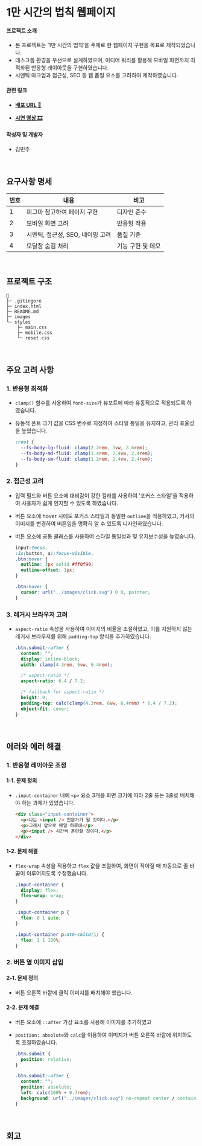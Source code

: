 # 1만 시간의 법칙 웹페이지

#### 프로젝트 소개

- 본 프로젝트는 ‘1만 시간의 법칙’을 주제로 한 웹페이지 구현을 목표로 제작되었습니다.
- 데스크톱 환경을 우선으로 설계하였으며, 미디어 쿼리를 활용해 모바일 화면까지 최적화된 반응형 레이아웃을 구현하였습니다.
- 시멘틱 마크업과 접근성, SEO 등 웹 품질 요소를 고려하여 제작하였습니다.

#### 관련 링크

- **[배포 URL 🔗](https://891km.github.io/10000-hour-rule)**

- **[시연 영상 🎞️](#)**

#### 작성자 및 개발자

- 김민주

<br>

## 요구사항 명세

| 번호 | 내용                             | 비고              |
| ---- | -------------------------------- | ----------------- |
| 1    | 피그마 참고하여 페이지 구현      | 디자인 준수       |
| 2    | 모바일 화면 고려                 | 반응형 적용       |
| 3    | 시멘틱, 접근성, SEO, 네이밍 고려 | 품질 기준         |
| 4    | 모달창 숨김 처리                 | 기능 구현 및 데모 |

<br>

## 프로젝트 구조

```
📂
├─ .gitingore
├─ index.html
├─ README.md
├─ images
└─ styles
    ├─ main.css
    ├─ mobile.css
    └─ reset.css
```

<br>

## 주요 고려 사항

### 1. 반응형 최적화

- `clamp()` 함수를 사용하여 `font-size`가 뷰포트에 따라 유동적으로 적용되도록 하였습니다.
- 유동적 폰트 크기 값을 CSS 변수로 지정하여 스타일 통일을 유지하고, 관리 효율성을 높였습니다.

  ```css
  :root {
    --fs-body-lg-fluid: clamp(2.2rem, 3vw, 3.6rem);
    --fs-body-md-fluid: clamp(1.4rem, 2.4vw, 2.4rem);
    --fs-body-sm-fluid: clamp(1.2rem, 2.4vw, 2.4rem);
  }
  ```

### 2. 접근성 고려

- 입력 필드와 버튼 요소에 대비감이 강한 컬러를 사용하여 '포커스 스타일'을 적용하여 사용자가 쉽게 인지할 수 있도록 하였습니다.
- 버튼 요소에 hover 시에도 포커스 스타일과 동일한 `outline`을 적용하였고, 커서의 이미지를 변경하여 버튼임을 명확히 알 수 있도록 디자인하였습니다.
- 버튼 요소에 공통 클래스를 사용하여 스타일 통일성과 및 유지보수성을 높였습니다.

  ```css
  input:focus,
  :is(button, a):focus-visible,
  .btn:hover {
    outline: 3px solid #ff0f99;
    outline-offset: 1px;
  }

  .btn:hover {
    cursor: url("../images/click.svg") 0 0, pointer;
  }
  ```

### 3. 레거시 브라우저 고려

- `aspect-ratio` 속성을 사용하여 이미지의 비율을 조절하였고, 이를 지원하지 않는 레거시 브라우저를 위해 `padding-top` 방식을 추가하였습니다.

  ```css
  .btn.submit::after {
    content: "";
    display: inline-block;
    width: clamp(4.3rem, 6vw, 6.4rem);

    /* aspect-ratio */
    aspect-ratio: 6.4 / 7.2;

    /* fallback for aspect-ratio */
    height: 0;
    padding-top: calc(clamp(4.3rem, 6vw, 6.4rem) * 6.4 / 7.2);
    object-fit: cover;
  }
  ```

<br>

## 에러와 에러 해결

### 1. 반응형 레이아웃 조정

#### 1-1. 문제 정의

- `.input-container` 내에 `<p>` 요소 3개를 화면 크기에 따라 2줄 또는 3줄로 배치해야 하는 과제가 있었습니다.

  ```html
  <div class="input-container">
    <p>나는 <input /> 전문가가 될 것이다.</p>
    <p>그래서 앞으로 매일 하루에</p>
    <p><input /> 시간씩 훈련할 것이다.</p>
  </div>
  ```

#### 1-2. 문제 해결

- `flex-wrap` 속성을 적용하고 `flex` 값을 조절하여, 화면이 작아질 때 자동으로 줄 바꿈이 이루어지도록 수정했습니다.

  ```css
  .input-container {
    display: flex;
    flex-wrap: wrap;
  }

  .input-container p {
    flex: 0 1 auto;
  }

  .input-container p:nth-child(1) {
    flex: 1 1 100%;
  }
  ```

### 2. 버튼 옆 이미지 삽입

#### 2-1. 문제 정의

- 버튼 오른쪽 바깥에 클릭 이미지를 배치해야 했습니다.

#### 2-2. 문제 해결

- 버튼 요소에 `::after` 가상 요소를 사용해 이미지를 추가하였고
- `position: absolute`와 `calc`을 이용하여 이미지가 버튼 오른쪽 바깥에 위치하도록 조절하였습니다.

  ```css
  .btn.submit {
    position: relative;
  }

  .btn.submit::after {
    content: "";
    position: absolute;
    left: calc(100% + 0.7rem);
    background: url("../images/click.svg") no-repeat center / contain;
  }
  ```

<br />

## 회고
